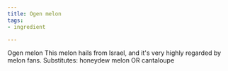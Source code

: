 ```yaml
---
title: Ogen melon
tags:
- ingredient

---
```

Ogen melon This melon hails from Israel, and it's very highly regarded by melon fans. Substitutes: honeydew melon OR cantaloupe
